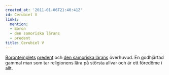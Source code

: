 ```yaml
---
created_at: '2011-01-06T21:40:41Z'
id: Cerubiel V
links:
  mention:
  - Boron
  - den samoriska lärans
  - predent
title: Cerubiel V
---
```


[Borontemplets][] [predent] och [den samoriska lärans] överhuvud. En godhjärtad gammal man som tar
religionens lära på största allvar och är ett föredöme i allt.

  [Borontemplets]: Boron
  [predent]: predent
  [den samoriska lärans]: den_samoriska_lärans